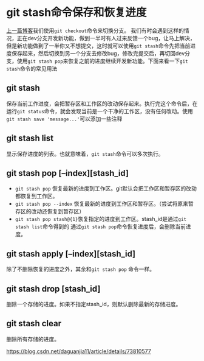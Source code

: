 # git stash命令保存和恢复进度

[上一篇博客](http://blog.csdn.net/daguanjia11/article/details/73477920)我们使用`git checkout`命令来切换分支。 
我们有时会遇到这样的情况，正在dev分支开发新功能，做到一半时有人过来反馈一个bug，让马上解决，但是新功能做到了一半你又不想提交，这时就可以使用`git stash`命令先把当前进度保存起来，然后切换到另一个分支去修改bug，修改完提交后，再切回dev分支，使用`git stash pop`来恢复之前的进度继续开发新功能。下面来看一下`git stash`命令的常见用法

## git stash

保存当前工作进度，会把暂存区和工作区的改动保存起来。执行完这个命令后，在运行`git status`命令，就会发现当前是一个干净的工作区，没有任何改动。使用`git stash save 'message...'`可以添加一些注释

## git stash list

显示保存进度的列表。也就意味着，`git stash`命令可以多次执行。

## git stash pop [–index][stash_id]

- `git stash pop` 恢复最新的进度到工作区。git默认会把工作区和暂存区的改动都恢复到工作区。
- `git stash pop --index` 恢复最新的进度到工作区和暂存区。（尝试将原来暂存区的改动还恢复到暂存区）
- `git stash pop stash@{1}`恢复指定的进度到工作区。stash_id是通过`git stash list`命令得到的 
  通过`git stash pop`命令恢复进度后，会删除当前进度。

## git stash apply [–index][stash_id]

除了不删除恢复的进度之外，其余和`git stash pop` 命令一样。

## git stash drop [stash_id]

删除一个存储的进度。如果不指定stash_id，则默认删除最新的存储进度。

## git stash clear

删除所有存储的进度。



https://blog.csdn.net/daguanjia11/article/details/73810577